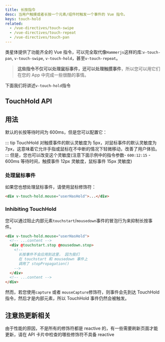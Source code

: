 ```yaml
---
title: 长按指令
desc: 当用户触摸或者长按一个元素/组件时触发一个事件的 Vue 指令。
keys: touch-hold
related:
  - /vue-directives/touch-swipe
  - /vue-directives/touch-repeat
  - /vue-directives/touch-pan
---
```

类星体提供了功能齐全的 Vue 指令，可以完全取代像`Hammerjs`这样的库:`v-touch-pan`, `v-touch-swipe`, `v-touch-hold`，甚至`v-touch-repeat`。

> **这些指令不仅可以处理鼠标事件，还可以处理触摸事件**，所以您可以用它们在您的 App 中完成一些很酷的事情。

下面我们将讲述`v-touch-hold`指令

## TouchHold API

<doc-api file="TouchHold" />

## 用法

<doc-example title="Basic" file="TouchHold/Basic" />

默认的长按等待时间为 600ms，但是您可以配置它：

<doc-example title="自定义长按等待时间" file="TouchHold/CustomTimer" />

::: tip
TouchHold 对触摸事件的默认灵敏度为 5px，对鼠标事件的默认灵敏度为 7px，这意味着它允许手指或鼠标在不中断的情况下轻微移动，改善了用户体验。
:::
但是，您也可以改变这个灵敏度(注意下面示例中的指令参数- `600:12:15` - 600ms 等待时间，触摸事件 12px 灵敏度，鼠标事件 15px 灵敏度)

<doc-example title="自定义灵敏度" file="TouchHold/CustomSensitivity" />

### 处理鼠标事件
如果您也想处理鼠标事件，请使用鼠标修饰符：

```html
<div v-touch-hold.mouse="userHasHold">...</div>
```

### Inhibiting TouchHold

您可以通过阻止内部元素`touchstart`/`mousedown`事件的冒泡行为来抑制长按事件。

```html
<div v-touch-hold.mouse="userHasHold">
  <!-- ...content -->
  <div @touchstart.stop @mousedown.stop>
    <!--
      长按事件不会应用到这里， 因为我们
      在 touchstart 和 mousedown 事件上
      调用了 stopPropagation()
    -->
  </div>
  <!-- ...content -->
</div>
```
然而，若您使用`capture` 或者 `mouseCapture`修饰符，则事件会先到达 TouchHold 指令，然后才是内部元素，所以 TouchHold 事件仍然会被触发。

## 注意热更新相关
由于性能的原因，不是所有的修饰符都是 reactive 的，有一些需要刷新页面才能更新，请在 API 卡片中检查的哪些修饰符不具备 reactive
